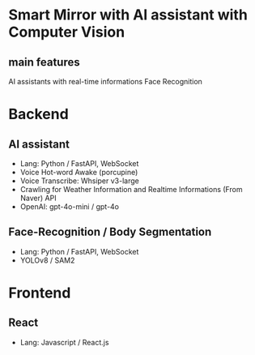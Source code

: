 # Smart Mirror with AI assistant with Computer Vision

## main features
AI assistants with real-time informations
Face Recognition

# Backend
## AI assistant
- Lang: Python / FastAPI, WebSocket
- Voice Hot-word Awake (porcupine)
- Voice Transcribe: Whsiper v3-large
- Crawling for Weather Information and Realtime Informations (From Naver)
API
- OpenAI: gpt-4o-mini / gpt-4o

## Face-Recognition / Body Segmentation
- Lang: Python / FastAPI, WebSocket
- YOLOv8 / SAM2 

# Frontend
## React
- Lang: Javascript / React.js
  
